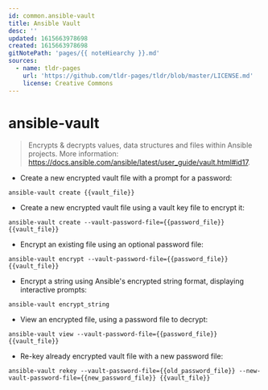 ```yaml
---
id: common.ansible-vault
title: Ansible Vault
desc: ''
updated: 1615663978698
created: 1615663978698
gitNotePath: 'pages/{{ noteHiearchy }}.md'
sources:
  - name: tldr-pages
    url: 'https://github.com/tldr-pages/tldr/blob/master/LICENSE.md'
    license: Creative Commons
---
```

# ansible-vault

> Encrypts & decrypts values, data structures and files within Ansible projects.
> More information: <https://docs.ansible.com/ansible/latest/user_guide/vault.html#id17>.

- Create a new encrypted vault file with a prompt for a password:

`ansible-vault create {{vault_file}}`

- Create a new encrypted vault file using a vault key file to encrypt it:

`ansible-vault create --vault-password-file={{password_file}} {{vault_file}}`

- Encrypt an existing file using an optional password file:

`ansible-vault encrypt --vault-password-file={{password_file}} {{vault_file}}`

- Encrypt a string using Ansible's encrypted string format, displaying interactive prompts:

`ansible-vault encrypt_string`

- View an encrypted file, using a password file to decrypt:

`ansible-vault view --vault-password-file={{password_file}} {{vault_file}}`

- Re-key already encrypted vault file with a new password file:

`ansible-vault rekey --vault-password-file={{old_password_file}} --new-vault-password-file={{new_password_file}} {{vault_file}}`

